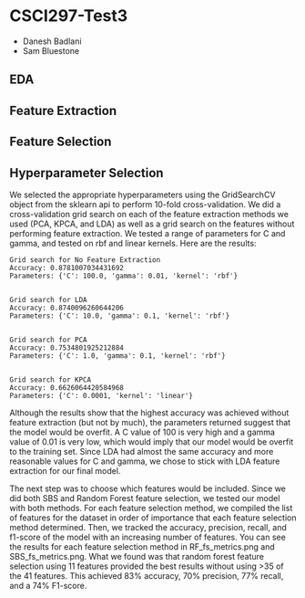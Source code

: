 # CSCI297-Test3

- Danesh Badlani
- Sam Bluestone

## EDA

## Feature Extraction

## Feature Selection

## Hyperparameter Selection

We selected the appropriate hyperparameters using the GridSearchCV object from the sklearn api to perform 10-fold cross-validation. We did a cross-validation grid search on each of the feature extraction methods we used (PCA, KPCA, and LDA) as well as a grid search on the features without performing feature extraction. We tested a range of parameters for C and gamma, and tested on rbf and linear kernels. Here are the results:

```
Grid search for No Feature Extraction
Accuracy: 0.8781007034431692
Parameters: {'C': 100.0, 'gamma': 0.01, 'kernel': 'rbf'}


Grid search for LDA
Accuracy: 0.8740096260644206
Parameters: {'C': 10.0, 'gamma': 0.1, 'kernel': 'rbf'}


Grid search for PCA
Accuracy: 0.7534801925212884
Parameters: {'C': 1.0, 'gamma': 0.1, 'kernel': 'rbf'}


Grid search for KPCA
Accuracy: 0.6626064420584968
Parameters: {'C': 0.0001, 'kernel': 'linear'}
```

Although the results show that the highest accuracy was achieved without feature extraction (but not by much), the parameters returned suggest that the model would be overfit. A C value of 100 is very high and a gamma value of 0.01 is very low, which would imply that our model would be overfit to the training set. Since LDA had almost the same accuracy and more reasonable values for C and gamma, we chose to stick with LDA feature extraction for our final model.

The next step was to choose which features would be included. Since we did both SBS and Random Forest feature selection, we tested our model with both methods. For each feature selection method, we compiled the list of features for the dataset in order of importance that each feature selection method determined. Then, we tracked the accuracy, precision, recall, and f1-score of the model with an increasing number of features. You can see the results for each feature selection method in RF_fs_metrics.png and SBS_fs_metrics.png. What we found was that random forest feature selection using 11 features provided the best results without using >35 of the 41 features. This achieved 83% accuracy, 70% precision, 77% recall, and a 74% F1-score.
